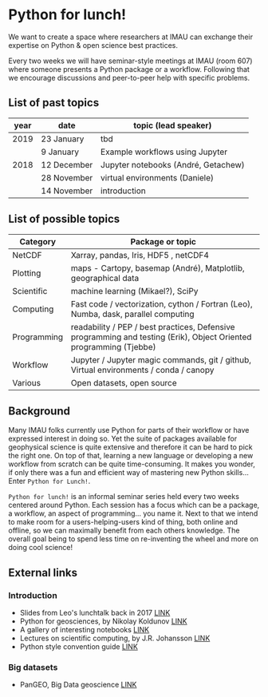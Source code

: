 # Python for lunch!

We want to create a space where researchers at IMAU can exchange their expertise on Python & open science best practices.

Every two weeks we will have seminar-style meetings at IMAU (room 607) where someone presents a Python package or a workflow. Following that we encourage discussions and peer-to-peer help with specific problems.

## List of past topics
| year | date | topic (lead speaker) |
| ------------- | ------------- | ------------- |
2019 | 23 January  | tbd  |
| | 9 January  | Example workflows using Jupyter |
2018 | 12 December  | Jupyter notebooks (André, Getachew)  |
| | 28 November  | virtual environments (Daniele)  |
| | 14 November  | introduction  |


## List of possible topics
| Category | Package or topic |
| ------------- | ------------- |
| NetCDF  | Xarray, pandas, Iris, HDF5 , netCDF4 |
| Plotting  | maps - Cartopy, basemap (André), Matplotlib, geographical data  |
| Scientific | machine learning (Mikael?), SciPy
| Computing | Fast code  / vectorization, cython /  Fortran (Leo), Numba, dask, parallel computing
| Programming | readability / PEP / best practices, Defensive programming and testing (Erik), Object Oriented programming (Tjebbe)
| Workflow | Jupyter / Jupyter magic commands, git / github,  Virtual environments / conda / canopy
| Various | Open datasets, open source

## Background
Many IMAU folks currently use Python for parts of their workflow or have expressed interest in doing so. Yet the suite of packages available for geophysical science is quite extensive and therefore it can be hard to pick the right one. On top of that, learning a new language or developing a new workflow from scratch can be quite time-consuming. It makes you wonder, if only there was a fun and efficient way of mastering new Python skills… Enter `Python for Lunch!`.

`Python for lunch!` is an informal seminar series held every two weeks centered around Python. Each session has a focus which can be a package, a workflow, an aspect of programming... you name it. Next to that we intend to make room for a users-helping-users kind of thing, both online and offline, so we can maximally benefit from each others knowledge. The overall goal being to spend less time on re-inventing the wheel and more on doing cool science! 

## External links

### Introduction
* Slides from Leo's lunchtalk back in 2017 [LINK](https://github.com/lvankampenhout/Lunchtalk-Python-2017)
* Python for geosciences, by Nikolay Koldunov [LINK](https://github.com/koldunovn/python_for_geosciences)
* A gallery of interesting notebooks [LINK](https://github.com/jupyter/jupyter/wiki/A-gallery-of-interesting-Jupyter-Notebooks)
* Lectures on scientific computing, by J.R. Johansson [LINK](https://github.com/jrjohansson/scientific-python-lectures)
* Python style convention guide [LINK](https://pep8.org/)

### Big datasets
* PanGEO, Big Data geoscience [LINK](http://pangeo.io/)
